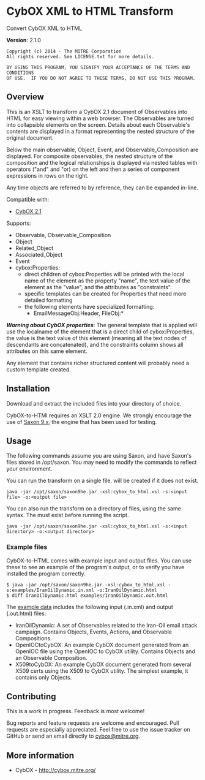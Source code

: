 CybOX XML to HTML Transform
===========================

Convert CybOX XML to HTML

**Version**: 2.1.0

    Copyright (c) 2014 - The MITRE Corporation
    All rights reserved. See LICENSE.txt for more details.

    BY USING THIS PROGRAM, YOU SIGNIFY YOUR ACCEPTANCE OF THE TERMS AND CONDITIONS
    OF USE.  IF YOU DO NOT AGREE TO THESE TERMS, DO NOT USE THIS PROGRAM.

Overview
--------

This is an XSLT to transform a CybOX 2.1 document of Observables into HTML for
easy viewing within a web browser.  The Observables are turned into collapsible elements
on the screen.  Details about each Observable's contents are displayed in a
format representing the nested structure of the original document.

Below the main observable, Object, Event, and Observable_Composition are
displayed.  For composite observables, the nested structure of the composition
and the logical relationships is displayed via nested tables with operators
("and" and "or) on the left and then a series of component expressions in rows
on the right.

Any time objects are referred to by reference, they can be expanded in-line.

Compatible with:
* [CybOX 2.1](http://cybox.mitre.org/language/version2.1/)

Supports:
- Observable, Observable_Composition
- Object
- Related_Object
- Associated_Object
- Event
- cybox:Properties:
  * direct children of cybox:Properties will be printed with the local name of
    the element as the property "name", the text value of the element as the
    "value", and the attributes as "constraints".
  * specific templates can be created for Properties that need more detailed
    formatting
  * the following elements have specialized formatting:
    - EmailMessageObj:Header, FileObj:*

***Warning about CybOX properties***:
The general template that is applied will use the localname of the element
that is a direct child of cybox:Properties, the value is the text value of
this element (meaning all the text nodes of descendants are concatenated),
and the constraints column shows all attributes on this same element.
  
Any element that contains richer structured content will probably need a
custom template created.

Installation
------------

Download and extract the included files into your directory of choice.

CybOX-to-HTMl requires an XSLT 2.0 engine. We strongly encourage the use of 
[Saxon 9.x](http://saxon.sourceforge.net/), the engine that has been used for testing.

Usage
-----

The following commands assume you are using Saxon, and have Saxon's files stored in /opt/saxon. 
You may need to modify the commands to reflect your environment.

You can run the transform on a single file. <output file> will be created if it does not exist.

    java -jar /opt/saxon/saxon9he.jar -xsl:cybox_to_html.xsl -s:<input file> -o:<output file>

You can also run the transform on a directory of files, using the same syntax. The <output directory>
must exist before running the script.

    java -jar /opt/saxon/saxon9he.jar -xsl:cybox_to_html.xsl -s:<input directory> -o:<output directory>

### Example files

CybOX-to-HTML comes with example input and output files. You can use these to see an example
of the program's output, or to verify you have installed the program correctly.

    $ java -jar /opt/saxon/saxon9he.jar -xsl:cybox_to_html.xsl -s:examples/IranOilDynamic.in.xml -o:IranOilDynamic.html
    $ diff IranOilDynamic.html examples/IranOilDynamic.out.html

The [example data](/examples) includes the following input (.in.xml) and output (.out.html) files:

* IranOilDynamic: A set of Observables related to the Iran-Oil email attack campaign. Contains Objects, Events, Actions, and Observable Compositions.
* OpenIOCtoCybOX: An example CybOX document generated from an OpenIOC file using the OpenIOC to CybOX utility. Contains Objects and an Observable Composition.
* X509toCybOX: An example CybOX document generated from several X509 certs using the X509 to CybOX utility. The simplest example, it contains only Objects.

    
Contributing
------------

This is a work in progress.  Feedback is most welcome!

Bug reports and feature requests are welcome and encouraged. Pull requests are especially appreciated. 
Feel free to use the issue tracker on GitHub or send an email directly to <cybox@mitre.org>.

More information
----------------

* CybOX - http://cybox.mitre.org/
